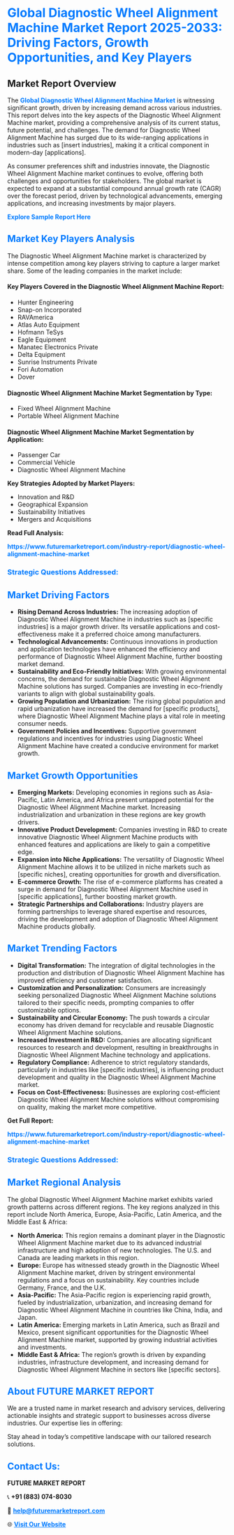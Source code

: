 <h1 style="color: #007BFF;">Global Diagnostic Wheel Alignment Machine Market Report 2025-2033: Driving Factors, Growth Opportunities, and Key Players</h1>

<section id="overview">
<h2>Market Report Overview</h2>
<p>The <a href="https://www.futuremarketreport.com/industry-report/diagnostic-wheel-alignment-machine-market" style="color: #007BFF; text-decoration: none;"><strong>Global Diagnostic Wheel Alignment Machine Market</strong></a> is witnessing significant growth, driven by increasing demand across various industries. This report delves into the key aspects of the Diagnostic Wheel Alignment Machine market, providing a comprehensive analysis of its current status, future potential, and challenges. The demand for Diagnostic Wheel Alignment Machine has surged due to its wide-ranging applications in industries such as [insert industries], making it a critical component in modern-day [applications].</p>
<p>As consumer preferences shift and industries innovate, the Diagnostic Wheel Alignment Machine market continues to evolve, offering both challenges and opportunities for stakeholders. The global market is expected to expand at a substantial compound annual growth rate (CAGR) over the forecast period, driven by technological advancements, emerging applications, and increasing investments by major players.</p>
</section>

<section id="overview">
<p><a href="https://www.futuremarketreport.com/request-sample/reportId=124600" style="color: #007BFF; text-decoration: none;"><strong>Explore Sample Report Here</strong></a></p>
</section>

<section id="key-players">
<h2 style="color: #007BFF;">Market Key Players Analysis</h2>
<p>The Diagnostic Wheel Alignment Machine market is characterized by intense competition among key players striving to capture a larger market share. Some of the leading companies in the market include:</p>
<h4>Key Players Covered in the Diagnostic Wheel Alignment Machine Report:</h4>
<ul><li>Hunter Engineering</li><li>Snap-on Incorporated</li><li>RAVAmerica</li><li>Atlas Auto Equipment</li><li>Hofmann TeSys</li><li>Eagle Equipment</li><li>Manatec Electronics Private</li><li>Delta Equipment</li><li>Sunrise Instruments Private</li><li>Fori Automation</li><li>Dover</li></ul>
<h4>Diagnostic Wheel Alignment Machine Market Segmentation by Type:</h4>
<ul><li>Fixed Wheel Alignment Machine</li><li>Portable Wheel Alignment Machine</li></ul>

<h4>Diagnostic Wheel Alignment Machine Market Segmentation by Application:</h4>
<ul><li>Passenger Car</li><li>Commercial Vehicle</li><li>Diagnostic Wheel Alignment Machine</li></ul>
<p><strong>Key Strategies Adopted by Market Players:</strong></p>
<ul>
<li>Innovation and R&D</li>
<li>Geographical Expansion</li>
<li>Sustainability Initiatives</li>
<li>Mergers and Acquisitions</li>
</ul>
</section>

<section>
<p><strong>Read Full Analysis: </strong></p><a href="https://www.futuremarketreport.com/industry-report/diagnostic-wheel-alignment-machine-market" style="color: #007BFF; text-decoration: none;"><strong>https://www.futuremarketreport.com/industry-report/diagnostic-wheel-alignment-machine-market</strong></a>
<h3 style="color: #007BFF;">Strategic Questions Addressed:</h3>
</section>

<section id="driving-factors">
<h2 style="color: #007BFF;">Market Driving Factors</h2>
<ul>
<li><strong>Rising Demand Across Industries:</strong> The increasing adoption of Diagnostic Wheel Alignment Machine in industries such as [specific industries] is a major growth driver. Its versatile applications and cost-effectiveness make it a preferred choice among manufacturers.</li>
<li><strong>Technological Advancements:</strong> Continuous innovations in production and application technologies have enhanced the efficiency and performance of Diagnostic Wheel Alignment Machine, further boosting market demand.</li>
<li><strong>Sustainability and Eco-Friendly Initiatives:</strong> With growing environmental concerns, the demand for sustainable Diagnostic Wheel Alignment Machine solutions has surged. Companies are investing in eco-friendly variants to align with global sustainability goals.</li>
<li><strong>Growing Population and Urbanization:</strong> The rising global population and rapid urbanization have increased the demand for [specific products], where Diagnostic Wheel Alignment Machine plays a vital role in meeting consumer needs.</li>
<li><strong>Government Policies and Incentives:</strong> Supportive government regulations and incentives for industries using Diagnostic Wheel Alignment Machine have created a conducive environment for market growth.</li>
</ul>
</section>

<section id="growth-opportunities">
<h2 style="color: #007BFF;">Market Growth Opportunities</h2>
<ul>
<li><strong>Emerging Markets:</strong> Developing economies in regions such as Asia-Pacific, Latin America, and Africa present untapped potential for the Diagnostic Wheel Alignment Machine market. Increasing industrialization and urbanization in these regions are key growth drivers.</li>
<li><strong>Innovative Product Development:</strong> Companies investing in R&D to create innovative Diagnostic Wheel Alignment Machine products with enhanced features and applications are likely to gain a competitive edge.</li>
<li><strong>Expansion into Niche Applications:</strong> The versatility of Diagnostic Wheel Alignment Machine allows it to be utilized in niche markets such as [specific niches], creating opportunities for growth and diversification.</li>
<li><strong>E-commerce Growth:</strong> The rise of e-commerce platforms has created a surge in demand for Diagnostic Wheel Alignment Machine used in [specific applications], further boosting market growth.</li>
<li><strong>Strategic Partnerships and Collaborations:</strong> Industry players are forming partnerships to leverage shared expertise and resources, driving the development and adoption of Diagnostic Wheel Alignment Machine products globally.</li>
</ul>
</section>

<section id="trending-factors">
<h2 style="color: #007BFF;">Market Trending Factors</h2>
<ul>
<li><strong>Digital Transformation:</strong> The integration of digital technologies in the production and distribution of Diagnostic Wheel Alignment Machine has improved efficiency and customer satisfaction.</li>
<li><strong>Customization and Personalization:</strong> Consumers are increasingly seeking personalized Diagnostic Wheel Alignment Machine solutions tailored to their specific needs, prompting companies to offer customizable options.</li>
<li><strong>Sustainability and Circular Economy:</strong> The push towards a circular economy has driven demand for recyclable and reusable Diagnostic Wheel Alignment Machine solutions.</li>
<li><strong>Increased Investment in R&D:</strong> Companies are allocating significant resources to research and development, resulting in breakthroughs in Diagnostic Wheel Alignment Machine technology and applications.</li>
<li><strong>Regulatory Compliance:</strong> Adherence to strict regulatory standards, particularly in industries like [specific industries], is influencing product development and quality in the Diagnostic Wheel Alignment Machine market.</li>
<li><strong>Focus on Cost-Effectiveness:</strong> Businesses are exploring cost-efficient Diagnostic Wheel Alignment Machine solutions without compromising on quality, making the market more competitive.</li>
</ul>
</section>

<section>
<p><strong>Get Full Report: </strong></p><a href="https://www.futuremarketreport.com/industry-report/diagnostic-wheel-alignment-machine-market" style="color: #007BFF; text-decoration: none;"><strong>https://www.futuremarketreport.com/industry-report/diagnostic-wheel-alignment-machine-market</strong></a>
<h3 style="color: #007BFF;">Strategic Questions Addressed:</h3>
</section>


<section id="regional-analysis">
<h2 style="color: #007BFF;">Market Regional Analysis</h2>
<p>The global Diagnostic Wheel Alignment Machine market exhibits varied growth patterns across different regions. The key regions analyzed in this report include North America, Europe, Asia-Pacific, Latin America, and the Middle East & Africa:</p>
<ul>
<li><strong>North America:</strong> This region remains a dominant player in the Diagnostic Wheel Alignment Machine market due to its advanced industrial infrastructure and high adoption of new technologies. The U.S. and Canada are leading markets in this region.</li>
<li><strong>Europe:</strong> Europe has witnessed steady growth in the Diagnostic Wheel Alignment Machine market, driven by stringent environmental regulations and a focus on sustainability. Key countries include Germany, France, and the U.K.</li>
<li><strong>Asia-Pacific:</strong> The Asia-Pacific region is experiencing rapid growth, fueled by industrialization, urbanization, and increasing demand for Diagnostic Wheel Alignment Machine in countries like China, India, and Japan.</li>
<li><strong>Latin America:</strong> Emerging markets in Latin America, such as Brazil and Mexico, present significant opportunities for the Diagnostic Wheel Alignment Machine market, supported by growing industrial activities and investments.</li>
<li><strong>Middle East & Africa:</strong> The region’s growth is driven by expanding industries, infrastructure development, and increasing demand for Diagnostic Wheel Alignment Machine in sectors like [specific sectors].</li>
</ul>
</section>

<footer>
<h2 style="color: #007BFF;">About FUTURE MARKET REPORT</h2>
<p>We are a trusted name in market research and advisory services, delivering actionable insights and strategic support to businesses across diverse industries. Our expertise lies in offering:</p>

<p>Stay ahead in today’s competitive landscape with our tailored research solutions.</p>

<h2 style="color: #007BFF;">Contact Us:</h2>
<p><strong>FUTURE MARKET REPORT</strong></p>
<p>📞 <strong>+91 (883) 074-8030</strong></p>
<p>📧 <strong><a href="mailto:help@futuremarketreport.com" style="color: #007BFF;">help@futuremarketreport.com</a></strong></p>
<p>🌐 <strong><a href="https://www.futuremarketreport.com/" style="color: #007BFF;">Visit Our Website</a></strong></p>
</footer>